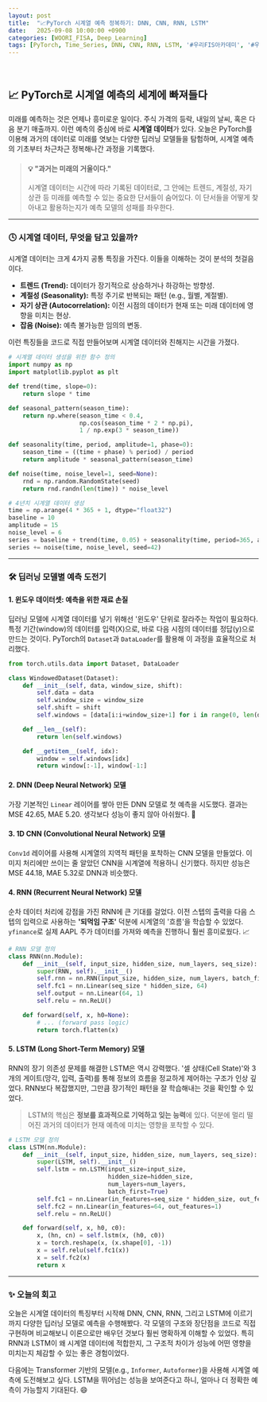 ```yaml
---
layout: post
title:  "📈PyTorch 시계열 예측 정복하기: DNN, CNN, RNN, LSTM"
date:   2025-09-08 10:00:00 +0900
categories: [WOORI_FISA, Deep_Learning]
tags: [PyTorch, Time_Series, DNN, CNN, RNN, LSTM, '#우리FIS아카데미', '#우리FISA', '#AI엔지니어링', '#K-디지털트레이닝', '#우리에프아이에스', '#글로벌소프트웨어캠퍼스']
---
```


<br>

## 📈 PyTorch로 시계열 예측의 세계에 빠져들다

미래를 예측하는 것은 언제나 흥미로운 일이다. 주식 가격의 등락, 내일의 날씨, 혹은 다음 분기 매출까지. 이런 예측의 중심에 바로 **시계열 데이터**가 있다. 오늘은 PyTorch를 이용해 과거의 데이터로 미래를 엿보는 다양한 딥러닝 모델들을 탐험하며, 시계열 예측의 기초부터 차근차근 정복해나간 과정을 기록했다.

> #### 💡 "과거는 미래의 거울이다."
> 시계열 데이터는 시간에 따라 기록된 데이터로, 그 안에는 트렌드, 계절성, 자기 상관 등 미래를 예측할 수 있는 중요한 단서들이 숨어있다. 이 단서들을 어떻게 찾아내고 활용하는지가 예측 모델의 성패를 좌우한다.

---

### 🕓 시계열 데이터, 무엇을 담고 있을까?

시계열 데이터는 크게 4가지 공통 특징을 가진다. 이들을 이해하는 것이 분석의 첫걸음이다.

- **트렌드 (Trend):** 데이터가 장기적으로 상승하거나 하강하는 방향성.
- **계절성 (Seasonality):** 특정 주기로 반복되는 패턴 (e.g., 월별, 계절별).
- **자기 상관 (Autocorrelation):** 이전 시점의 데이터가 현재 또는 미래 데이터에 영향을 미치는 현상.
- **잡음 (Noise):** 예측 불가능한 임의의 변동.

이런 특징들을 코드로 직접 만들어보며 시계열 데이터와 친해지는 시간을 가졌다.

```python
# 시계열 데이터 생성을 위한 함수 정의
import numpy as np
import matplotlib.pyplot as plt

def trend(time, slope=0):
    return slope * time

def seasonal_pattern(season_time):
    return np.where(season_time < 0.4,
                    np.cos(season_time * 2 * np.pi),
                    1 / np.exp(3 * season_time))

def seasonality(time, period, amplitude=1, phase=0):
    season_time = ((time + phase) % period) / period
    return amplitude * seasonal_pattern(season_time)

def noise(time, noise_level=1, seed=None):
    rnd = np.random.RandomState(seed)
    return rnd.randn(len(time)) * noise_level

# 4년치 시계열 데이터 생성
time = np.arange(4 * 365 + 1, dtype="float32")
baseline = 10
amplitude = 15
noise_level = 6
series = baseline + trend(time, 0.05) + seasonality(time, period=365, amplitude=amplitude)
series += noise(time, noise_level, seed=42)
```

---

### 🛠️ 딥러닝 모델별 예측 도전기

#### 1. 윈도우 데이터셋: 예측을 위한 재료 손질

딥러닝 모델에 시계열 데이터를 넣기 위해선 '윈도우' 단위로 잘라주는 작업이 필요하다. 특정 기간(window)의 데이터를 입력(X)으로, 바로 다음 시점의 데이터를 정답(y)으로 만드는 것이다. PyTorch의 `Dataset`과 `DataLoader`를 활용해 이 과정을 효율적으로 처리했다.

```python
from torch.utils.data import Dataset, DataLoader

class WindowedDataset(Dataset):
    def __init__(self, data, window_size, shift):
        self.data = data
        self.window_size = window_size
        self.shift = shift
        self.windows = [data[i:i+window_size+1] for i in range(0, len(data)-window_size, shift)]

    def __len__(self):
        return len(self.windows)

    def __getitem__(self, idx):
        window = self.windows[idx]
        return window[:-1], window[-1:]
```

#### 2. DNN (Deep Neural Network) 모델

가장 기본적인 `Linear` 레이어를 쌓아 만든 DNN 모델로 첫 예측을 시도했다. 결과는 MSE 42.65, MAE 5.20. 생각보다 성능이 좋지 않아 아쉬웠다. 🤔

#### 3. 1D CNN (Convolutional Neural Network) 모델

`Conv1d` 레이어를 사용해 시계열의 지역적 패턴을 포착하는 CNN 모델을 만들었다. 이미지 처리에만 쓰이는 줄 알았던 CNN을 시계열에 적용하니 신기했다. 하지만 성능은 MSE 44.18, MAE 5.32로 DNN과 비슷했다.

#### 4. RNN (Recurrent Neural Network) 모델

순차 데이터 처리에 강점을 가진 RNN에 큰 기대를 걸었다. 이전 스텝의 출력을 다음 스텝의 입력으로 사용하는 **'되먹임 구조'** 덕분에 시계열의 '흐름'을 학습할 수 있었다. `yfinance`로 실제 AAPL 주가 데이터를 가져와 예측을 진행하니 훨씬 흥미로웠다. 📈

```python
# RNN 모델 정의
class RNN(nn.Module):
    def __init__(self, input_size, hidden_size, num_layers, seq_size):
        super(RNN, self).__init__()
        self.rnn = nn.RNN(input_size, hidden_size, num_layers, batch_first=True)
        self.fc1 = nn.Linear(seq_size * hidden_size, 64)
        self.output = nn.Linear(64, 1)
        self.relu = nn.ReLU()

    def forward(self, x, h0=None):
        # ... (forward pass logic)
        return torch.flatten(x)
```

#### 5. LSTM (Long Short-Term Memory) 모델

RNN의 장기 의존성 문제를 해결한 LSTM은 역시 강력했다. '셀 상태(Cell State)'와 3개의 게이트(망각, 입력, 출력)를 통해 정보의 흐름을 정교하게 제어하는 구조가 인상 깊었다. RNN보다 복잡했지만, 그만큼 장기적인 패턴을 잘 학습해내는 것을 확인할 수 있었다.

> LSTM의 핵심은 **정보를 효과적으로 기억하고 잊는 능력**에 있다. 덕분에 멀리 떨어진 과거의 데이터가 현재 예측에 미치는 영향을 포착할 수 있다.

```python
# LSTM 모델 정의
class LSTM(nn.Module):
    def __init__(self, input_size, hidden_size, num_layers, seq_size):
        super(LSTM, self).__init__()
        self.lstm = nn.LSTM(input_size=input_size,
                            hidden_size=hidden_size,
                            num_layers=num_layers,
                            batch_first=True)
        self.fc1 = nn.Linear(in_features=seq_size * hidden_size, out_features=64)
        self.fc2 = nn.Linear(in_features=64, out_features=1)
        self.relu = nn.ReLU()

    def forward(self, x, h0, c0):
        x, (hn, cn) = self.lstm(x, (h0, c0))
        x = torch.reshape(x, (x.shape[0], -1))
        x = self.relu(self.fc1(x))
        x = self.fc2(x)
        return x
```

---

### ✨ 오늘의 회고

오늘은 시계열 데이터의 특징부터 시작해 DNN, CNN, RNN, 그리고 LSTM에 이르기까지 다양한 딥러닝 모델로 예측을 수행해봤다. 각 모델의 구조와 장단점을 코드로 직접 구현하며 비교해보니 이론으로만 배우던 것보다 훨씬 명확하게 이해할 수 있었다. 특히 RNN과 LSTM이 왜 시계열 데이터에 적합한지, 그 구조적 차이가 성능에 어떤 영향을 미치는지 체감할 수 있는 좋은 경험이었다.

다음에는 Transformer 기반의 모델(e.g., `Informer`, `Autoformer`)을 사용해 시계열 예측에 도전해보고 싶다. LSTM을 뛰어넘는 성능을 보여준다고 하니, 얼마나 더 정확한 예측이 가능할지 기대된다. 😄
